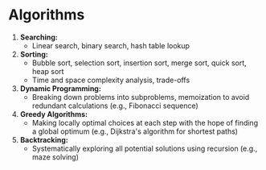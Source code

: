 # Algorithms

1. **Searching:**
   - Linear search, binary search, hash table lookup
2. **Sorting:**
   - Bubble sort, selection sort, insertion sort, merge sort, quick sort, heap sort
   - Time and space complexity analysis, trade-offs
3. **Dynamic Programming:**
   - Breaking down problems into subproblems, memoization to avoid redundant calculations (e.g., Fibonacci sequence)
4. **Greedy Algorithms:**
   - Making locally optimal choices at each step with the hope of finding a global optimum (e.g., Dijkstra's algorithm for shortest paths)
5. **Backtracking:**
   - Systematically exploring all potential solutions using recursion (e.g., maze solving)
